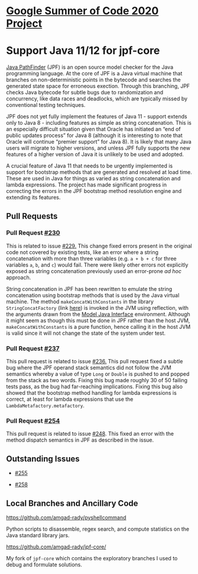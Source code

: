 # [Google Summer of Code 2020 Project](https://summerofcode.withgoogle.com/projects/#5145188302848000)

# Support Java 11/12 for jpf-core

[Java PathFinder](https://github.com/javapathfinder) (JPF) is an open source model checker for the Java programming language. At the core of JPF is a Java virtual machine that branches on non-deterministic points in the bytecode and searches the generated state space for erroneous exection. Through this branching, JPF checks Java bytecode for subtle bugs due to randomization and concurrency, like data races and deadlocks, which are typically missed by conventional testing techniques.

JPF does not yet fully implement the features of Java 11 - support extends only to Java 8 - including features as simple as string concatenation. This is an especially difficult situation given that Oracle has initiated an “end of public updates process” for Java 8 (although it is interesting to note that Oracle will continue “premier support” for Java 8). It is likely that many Java users will migrate to higher versions, and unless JPF fully supports the new features of a higher version of Java it is unlikely to be used and adopted.

A crucial feature of Java 11 that needs to be urgently implemented is support for bootstrap methods that are generated and resolved at load time. These are used in Java for things as varied as string concatenation and lambda expressions. The project has made significant progress in correcting the errors in the JPF bootstrap method resolution engine and extending its features.

## Pull Requests

### Pull Request [#230](https://github.com/javapathfinder/jpf-core/pull/230)

This is related to issue [#229.](https://github.com/javapathfinder/jpf-core/issues/229) This change fixed errors present in the original code not covered by existing tests, like an error where a string concatenation with more than three variables (e.g. ```a + b + c``` for three variables ```a```, ```b```, and ```c```) would fail. There were likely other errors not explicitly exposed as string concatenation previously used an error-prone *ad hoc* approach.

String concatenation in JPF has been rewritten to emulate the string concatenation using bootstrap methods that is used by the Java virtual machine. The method ```makeConcatWithConstants``` in the library ```StringConcatFactory``` (link [here](https://docs.oracle.com/en/java/javase/11/docs/api/java.base/java/lang/invoke/StringConcatFactory.html)) is invoked in the JVM using reflection, with the arguments drawn from the [Model Java Interface](https://github.com/javapathfinder/jpf-core/wiki/Model-Java-Interface) environment. Although it might seem as though this must be done in JPF rather than the host JVM, ```makeConcatWithConstants``` is a pure function, hence calling it in the host JVM is valid since it will not change the state of the system under test. 

### Pull Request [#237](https://github.com/javapathfinder/jpf-core/pull/237)

This pull request is related to issue [#236.](https://github.com/javapathfinder/jpf-core/issues/236) This pull request fixed a subtle bug where the JPF operand stack semantics did not follow the JVM semantics whereby a value of type ```Long``` or ```Double``` is pushed to and popped from the stack as two words. Fixing this bug made roughly 30 of 50 failing tests pass, as the bug had far-reaching implications. Fixing this bug also showed that the bootstrap method handling for lambda expressions is correct, at least for lambda expressions that use the ```LambdaMetafactory.metafactory```.

### Pull Request [#254](https://github.com/javapathfinder/jpf-core/pull/254)

This pull request is related to issue [#248](https://github.com/javapathfinder/jpf-core/issues/248). This fixed an error with the method dispatch semantics in JPF as described in the issue.

## Outstanding Issues

* [#255](https://github.com/javapathfinder/jpf-core/issues/255)

* [#258](https://github.com/javapathfinder/jpf-core/issues/258)

## Local Branches and Ancillary Code

<https://github.com/amgad-rady/pyshellcommand>

Python scripts to disassemble, regex search, and compute statistics on the Java standard library jars.

<https://github.com/amgad-rady/jpf-core/>

My fork of ```jpf-core``` which contains the exploratory branches I used to debug and formulate solutions.
